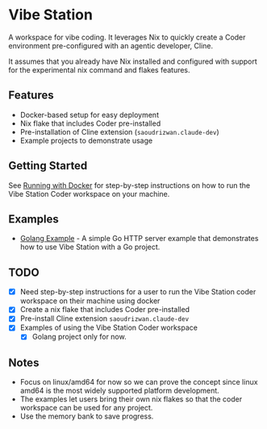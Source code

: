 # Vibe Station

A workspace for vibe coding. It leverages Nix to quickly create a Coder environment
pre-configured with an agentic developer, Cline.

It assumes that you already have Nix installed and configured with support for
the experimental nix command and flakes features.

## Features

- Docker-based setup for easy deployment
- Nix flake that includes Coder pre-installed
- Pre-installation of Cline extension (`saoudrizwan.claude-dev`)
- Example projects to demonstrate usage

## Getting Started

See [Running with Docker](docs/running-with-docker.md) for step-by-step instructions on how to run the Vibe Station Coder workspace on your machine.

## Examples

- [Golang Example](examples/golang/README.md) - A simple Go HTTP server example that demonstrates how to use Vibe Station with a Go project.

## TODO

- [x] Need step-by-step instructions for a user to run the Vibe Station coder workspace on their machine using docker
- [x] Create a nix flake that includes Coder pre-installed
- [x] Pre-install Cline extension `saoudrizwan.claude-dev`
- [x] Examples of using the Vibe Station Coder workspace
  - [x] Golang project only for now.

## Notes

- Focus on linux/amd64 for now so we can prove the concept since linux amd64 is the most
widely supported platform development.
- The examples let users bring their own nix flakes so that the coder workspace can be used for any project.
- Use the memory bank to save progress.
